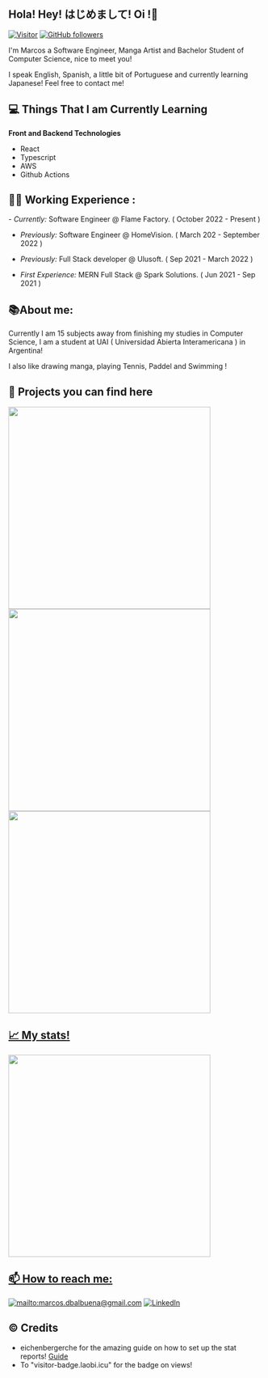 <h2>Hola! Hey! はじめまして! Oi !👋</h2>

[![Visitor](https://visitor-badge.laobi.icu/badge?page_id=marcosb74.marcosb74)](https://github.com/marcosb74) [![GitHub followers](https://img.shields.io/github/followers/marcosb74.svg?style=social&label=Follow)](https://github.com/marcosb74?tab=followers)

I'm Marcos a Software Engineer, Manga Artist and Bachelor Student of Computer Science, nice to meet you!

I speak English, Spanish, a little bit of Portuguese and currently learning Japanese! Feel free to contact me!

<h2>💻 Things That I am Currently Learning</h2>

__Front and Backend Technologies__

- React
- Typescript
- AWS
- Github Actions

<h2>👨‍💻 Working Experience : </h2>
- <i>Currently:</i> Software Engineer @ Flame Factory. ( October 2022 - Present ) 

- <i>Previously:</i> Software Engineer @ HomeVision. ( March 202 - September 2022 ) 

- <i>Previously:</i> Full Stack developer @ Ulusoft. ( Sep 2021 - March 2022 ) 

- <i>First Experience:</i> MERN Full Stack  @ Spark Solutions. ( Jun 2021 - Sep 2021 )


<h2>📚About me:</h2>

Currently I am 15 subjects away from finishing my studies in Computer Science, I am a student at UAI ( Universidad Abierta Interamericana ) in Argentina!

I also like drawing manga, playing Tennis, Paddel and Swimming ! 



<h2>🚧 Projects you can find here </h2>

<p align="left">
  <a href="https://github.com/marcosb74/burganow-frontend"><img width="400" src="https://github-readme-stats.vercel.app/api/pin/?username=marcosb74&card_height=300&&repo=burganow-frontend&langs_count=5&layout=compact&theme=dracula">
  <a href="https://github.com/marcosb74/burganow-backend"><img width="400" src="https://github-readme-stats.vercel.app/api/pin/?username=marcosb74&card_height=300&&repo=burganow-backend&langs_count=5&layout=compact&theme=dracula">
  <a href="https://github.com/marcosb74/mymanga-store-backend"><img width="400" src="https://github-readme-stats.vercel.app/api/pin/?username=marcosb74&card_height=300&&repo=mymanga-store-backend&langs_count=5&layout=compact&theme=dracula">
</p>  

<h2>📈 My stats!</h2>

<p align="left">
  <a href="https://github.com/marcosb74"><img width="400" src="https://github-readme-stats.vercel.app/api?username=marcosb74&show_icons=true&theme=dracula">

</p>

<h2>📫 How to reach me:</h2>

<a href="mailto:marcos.dbalbuena@gmail.com">![mailto:marcos.dbalbuena@gmail.com](https://img.shields.io/badge/Gmail-D14836?style=for-the-badge&logo=gmail&logoColor=white)</a> <a href="https://www.linkedin.com/in/mdbalbuena/">![LinkedIn](https://img.shields.io/badge/LinkedIn-0077B5?style=for-the-badge&logo=linkedin&logoColor=white)</a>

<h2> ©️ Credits </h2>

- eichenbergerche for the amazing guide on how to set up the stat reports! [Guide](https://github.com/eichenbergerche/github-readme-stats-tuto)
- To "visitor-badge.laobi.icu" for the badge on views!


